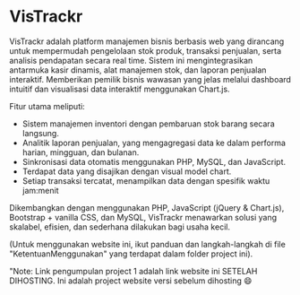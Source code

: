 # VisTrackr

VisTrackr adalah platform manajemen bisnis berbasis web yang dirancang untuk mempermudah pengelolaan stok produk, transaksi penjualan, serta analisis pendapatan secara real time. Sistem ini mengintegrasikan antarmuka kasir dinamis, alat manajemen stok, dan laporan penjualan interaktif. Memberikan pemilik bisnis wawasan yang jelas melalui dashboard intuitif dan visualisasi data interaktif menggunakan Chart.js.

Fitur utama meliputi:
- Sistem manajemen inventori dengan pembaruan stok barang secara langsung.
- Analitik laporan penjualan, yang mengagregasi data ke dalam performa harian, mingguan, dan bulanan.
- Sinkronisasi data otomatis menggunakan PHP, MySQL, dan JavaScript.
- Terdapat data yang disajikan dengan visual model chart.
- Setiap transaksi tercatat, menampilkan data dengan spesifik waktu jam:menit

Dikembangkan dengan menggunakan PHP, JavaScript (jQuery & Chart.js), Bootstrap + vanilla CSS, dan MySQL, VisTrackr menawarkan solusi yang skalabel, efisien, dan sederhana dilakukan bagi usaha kecil.

(Untuk menggunakan website ini, ikut panduan dan langkah-langkah di file "KetentuanMenggunakan" yang terdapat dalam folder project ini).

"Note: Link pengumpulan project 1 adalah link website ini SETELAH DIHOSTING. Ini adalah project website versi sebelum dihosting 😄
